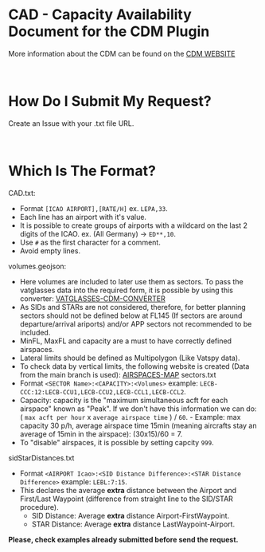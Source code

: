 # CAD - Capacity Availability Document for the CDM Plugin

More information about the CDM can be found on the [CDM WEBSITE](https://vats.im/cdm)

<br>

# How Do I Submit My Request?

Create an Issue with your .txt file URL.

<br>

# Which Is The Format?
CAD.txt:
  - Format `` [ICAO AIRPORT],[RATE/H] `` ex. `` LEPA,33 ``.
  - Each line has an airport with it's value.
  - It is possible to create groups of airports with a wildcard on the last 2 digits of the ICAO. ex. (All Germany) -> `` ED**,10 ``.
  - Use `` # `` as the first character for a comment.
  - Avoid empty lines.

volumes.geojson:
  - Here volumes are included to later use them as sectors. To pass the vatglasses data into the required form, it is possible by using this converter: [VATGLASSES-CDM-CONVERTER](https://cdm.vatsimspain.es/vatglasses-to-cdm)
  - As SIDs and STARs are not considered, therefore, for better planning sectors should not be defined below at FL145 (If sectors are around departure/arrival ariports) and/or APP sectors not recommended to be included.
  - MinFL, MaxFL and capacity are a must to have correctly defined airspaces.
  - Lateral limits should be defined as Multipolygon (Like Vatspy data).
  - To check data by vertical limits, the following website is created (Data from the main branch is used): [AIRSPACES-MAP](https://cdm.vatsimspain.es/airspaces-map.html)
sectors.txt
  - Format `` <SECTOR Name>:<CAPACITY>:<Volumes> `` example: `` LECB-CCC:12:LECB-CCU1,LECB-CCU2,LECB-CCL1,LECB-CCL2 ``.
  -  Capacity: capacity is the "maximum simultaneous acft for each airspace" known as "Peak". If we don't have this information we can do: ( `` max acft per hour `` x `` average airspace time `` ) / `` 60 ``.
    - Example: max capacity 30 p/h, average airspace time 15min (meaning aircrafts stay an average of 15min in the airspace): (30x15)/60 = 7.
  - To "disable" airspaces, it is possible by setting capcity `` 999 ``.

sidStarDistances.txt
  - Format `` <AIRPORT Icao>:<SID Distance Difference>:<STAR Distance Difference> `` example: `` LEBL:7:15 ``.
  - This declares the average **extra** distance between the Airport and First/Last Waypoint (difference from straight line to the SID/STAR procedure).
      - SID Distance: Average **extra** distance Airport-FirstWaypoint.
      - STAR Distance: Average **extra** distance LastWaypoint-Airport.

  
  **Please, check examples already submitted before send the request.**
